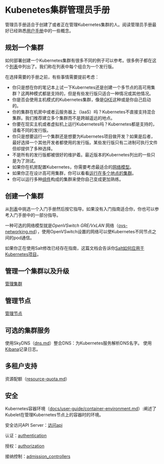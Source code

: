 # Kubenetes集群管理员手册

管理员手册适合于创建了或者正在管理Kubernetes集群的人。阅读管理员手册最好已经熟悉[用户手册](http://kubernetes.io/v1.0/docs/user-guide/README.html)中的一些概念。

## 规划一个集群

如何部署创建一个Kubernetes集群有很多不同的例子可以参考。很多例子都在这个[列表](http://kubernetes.io/v1.0/docs/getting-started-guides/README.html)中列出了。我们称在列表中每个组合为一个发行版。

在选择需要的手册之前，有些事情需要提前考虑：

* 你只是想在你的笔记本上试一下Kubernetes还是创建一个多节点的高可用集群？这两种模式都是支持的，但是有些发行版只适合一种情况或其他情况。
* 你是否会使用主机模式的Kubernetes集群，像是[GKE](https://cloud.google.com/container-engine)这种或是你自己启动的。
* 你的集群在机房中或者云服务器上（IaaS）吗？Kubernetes不直接支持混合集群。我们推荐建立多个集群而不是跨越遥远的地点。
* 你要在现实主机或者虚拟机上运行Kubernetes吗？Kubernetes都是支持的，请看不同的发行版。
* 你只是想要运行一个集群还是想要为Kubernetes项目做开发？如果是后者，最好选择一个其他开发者都使用的发行版。某些发行版只有二进制可执行文件但却提供了多种选择。
* 不是所有的发行版都被很好的维护着。最近版本的Kubernetes列出的一些只是为了测试。
* 如果你在机房配置Kubernetes，你需要考虑最适合的[网络模型](http://kubernetes.io/v1.0/docs/admin/networking.html)。
* 如果你正在设计高可用集群，你可以看看[运行在多个地点的集群](http://kubernetes.io/v1.0/docs/admin/multi-cluster.html)。
* 你可以运行多种[组件](http://kubernetes.io/v1.0/docs/admin/cluster-components.html)构成的集群来使你自己变成更加熟练。

## 创建一个集群

从[列表](http://kubernetes.io/v1.0/docs/getting-started-guides/README.html)中挑选一个入门手册然后按它指导。如果没有入门指南适合你，你也可以参考入门手册中的一部分指导。

一种可选的网络模型就是*OpenVSwitch GRE/VxLAN* 网络（[ovs-networking.md](http://kubernetes.io/v1.0/docs/admin/ovs-networking.html)），使用OpenVSwitch设置的网络可以使Kubernetes不同节点之间的pod通信。

如果你正在使用Salt修改已经存在指南，这篇文档会告诉你[Salt如何应用于Kubernetes项目](http://kubernetes.io/v1.0/docs/admin/salt.html)。

## 管理一个集群以及升级

[管理集群](http://kubernetes.io/v1.0/docs/admin/cluster-management.html)

## 管理节点

[管理节点](http://kubernetes.io/v1.0/docs/admin/cluster-management.html)

## 可选的集群服务

使用SkyDNS（[dns.md](http://kubernetes.io/v1.0/docs/admin/dns.html)）整合DNS：为Kubernetes服务解析DNS名字。
使用[Kibana](http://kubernetes.io/v1.0/docs/user-guide/logging.html)记录日志。

## 多租户支持

资源配额（[resource-quota.md](http://kubernetes.io/v1.0/docs/admin/resource-quota.html)）

## 安全

Kubernetes容器环境（[docs/user-guide/container-environment.md](http://kubernetes.io/v1.0/docs/user-guide/container-environment.html)）:阐述了Kubelet在管理Kubernetes节点上的容器时的环境。

安全访问API Server：[访问api](http://kubernetes.io/v1.0/docs/admin/accessing-the-api.html)

认证：[authentication](http://kubernetes.io/v1.0/docs/admin/authentication.html)

授权：[authorization](http://kubernetes.io/v1.0/docs/admin/authorization.html)

接纳控制：[admission_controllers](http://kubernetes.io/v1.0/docs/admin/admission-controllers.html)

